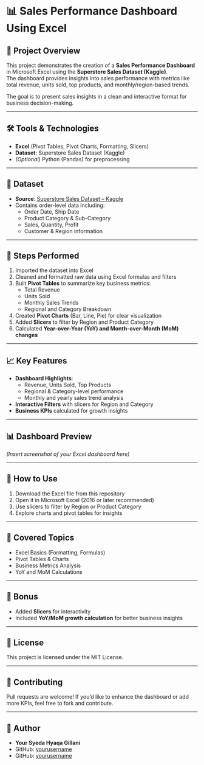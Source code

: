 # 📊 Sales Performance Dashboard Using Excel

## 📌 Project Overview
This project demonstrates the creation of a **Sales Performance Dashboard** in Microsoft Excel using the **Superstore Sales Dataset (Kaggle)**.  
The dashboard provides insights into sales performance with metrics like total revenue, units sold, top products, and monthly/region-based trends.  

The goal is to present sales insights in a clean and interactive format for business decision-making.

---

## 🛠️ Tools & Technologies
- **Excel** (Pivot Tables, Pivot Charts, Formatting, Slicers)
- **Dataset**: Superstore Sales Dataset (Kaggle)
- *(Optional)* Python (Pandas) for preprocessing  

---

## 📂 Dataset
- **Source**: [Superstore Sales Dataset – Kaggle](https://www.kaggle.com/datasets)  
- Contains order-level data including:
  - Order Date, Ship Date
  - Product Category & Sub-Category
  - Sales, Quantity, Profit
  - Customer & Region information

---

## 🔑 Steps Performed
1. Imported the dataset into Excel  
2. Cleaned and formatted raw data using Excel formulas and filters  
3. Built **Pivot Tables** to summarize key business metrics:
   - Total Revenue
   - Units Sold
   - Monthly Sales Trends
   - Regional and Category Breakdown  
4. Created **Pivot Charts** (Bar, Line, Pie) for clear visualization  
5. Added **Slicers** to filter by Region and Product Category  
6. Calculated **Year-over-Year (YoY) and Month-over-Month (MoM) changes**  

---

## 📈 Key Features
- **Dashboard Highlights**:
  - Revenue, Units Sold, Top Products
  - Regional & Category-level performance
  - Monthly and yearly sales trend analysis
- **Interactive Filters** with slicers for Region and Category
- **Business KPIs** calculated for growth insights  

---

## 📊 Dashboard Preview
*(Insert screenshot of your Excel dashboard here)*

---

## 🚀 How to Use
1. Download the Excel file from this repository  
2. Open it in Microsoft Excel (2016 or later recommended)  
3. Use slicers to filter by Region or Product Category  
4. Explore charts and pivot tables for insights  

---

## 📌 Covered Topics
- Excel Basics (Formatting, Formulas)  
- Pivot Tables & Charts  
- Business Metrics Analysis  
- YoY and MoM Calculations  

---

## 🎯 Bonus
- Added **Slicers** for interactivity  
- Included **YoY/MoM growth calculation** for better business insights  

---

## 📜 License
This project is licensed under the MIT License.  

---

## 🤝 Contributing
Pull requests are welcome! If you’d like to enhance the dashboard or add more KPIs, feel free to fork and contribute.  

---

## 👤 Author
- **Your Syeda Hyaqa Gillani**  
- GitHub: [yourusername](https://github.com/syedahayqagillani)
- GitHub: [yourusername](https://github.com/yourusername)  

